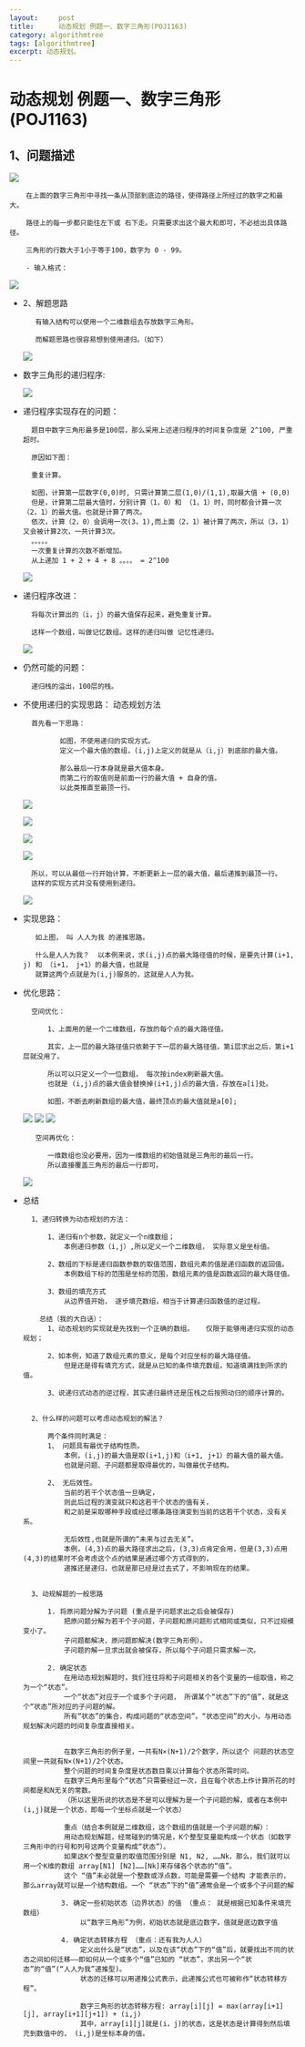 ```yaml
---
layout:     post
title:      动态规划 例题一、数字三角形(POJ1163)
category: algorithmtree
tags: [algorithmtree]
excerpt: 动态规划。
---
```



动态规划 例题一、数字三角形(POJ1163)
=======

1、问题描述
----------

![](https://hunzino1.github.io/assets/images/2019/algorithm/dynamic_programming/1.png)


        在上面的数字三角形中寻找一条从顶部到底边的路径，使得路径上所经过的数字之和最大。
        
        路径上的每一步都只能往左下或 右下走。只需要求出这个最大和即可，不必给出具体路径。
        
        三角形的行数大于1小于等于100，数字为 0 - 99。
        
        - 输入格式：
        
   ![](https://hunzino1.github.io/assets/images/2019/algorithm/dynamic_programming/2.png)
   
   
- 2、解题思路

        
         有输入结构可以使用一个二维数组去存放数字三角形。
         
         而解题思路也很容易想到使用递归。（如下）

   ![](https://hunzino1.github.io/assets/images/2019/algorithm/dynamic_programming/3.png)
   
   
   
    
- 数字三角形的递归程序:



      
   ![](https://hunzino1.github.io/assets/images/2019/algorithm/dynamic_programming/4.png)
   
   
   
   
- 递归程序实现存在的问题：


        题目中数字三角形最多是100层，那么采用上述递归程序的时间复杂度是 2^100, 严重超时。
        
        原因如下图：
        
        重复计算。
        
        如图，计算第一层数字(0,0)时, 只需计算第二层(1,0)/(1,1),取最大值 + (0,0)
        但是，计算第二层最大值时，分别计算（1，0）和 （1，1）时，同时都会计算一次（2，1）的最大值。也就是计算了两次。
        依次，计算（2，0）会调用一次(3，1),而上面（2，1）被计算了两次，所以（3，1）又会被计算2次，一共计算3次。
        。。。。。
        一次重复计算的次数不断增加。
        从上递加 1 + 2 + 4 + 8 。。。。 = 2^100


   ![](https://hunzino1.github.io/assets/images/2019/algorithm/dynamic_programming/5.png)




- 递归程序改进：


        将每次计算出的（i，j）的最大值保存起来，避免重复计算。   

        这样一个数组，叫做记忆数组。这样的递归叫做 记忆性递归。
        
        
        
   ![](https://hunzino1.github.io/assets/images/2019/algorithm/dynamic_programming/6.png)
   
   
   
   
- 仍然可能的问题：


        递归栈的溢出，100层的栈。
        
            
- 不使用递归的实现思路： 动态规划方法


        首先看一下思路：
        
               如图，不使用递归的实现方式。
               定义一个最大值的数组，(i,j)上定义的就是从（i,j）到底部的最大值。
               
               那么最后一行本身就是最大值本身。
               而第二行的取值则是前面一行的最大值 + 自身的值。
               以此类推直至最顶一行。
               
               
   ![](https://hunzino1.github.io/assets/images/2019/algorithm/dynamic_programming/7.png)
   
   
   ![](https://hunzino1.github.io/assets/images/2019/algorithm/dynamic_programming/11.png)
   
   
   ![](https://hunzino1.github.io/assets/images/2019/algorithm/dynamic_programming/14.png)
   
   
   
   ![](https://hunzino1.github.io/assets/images/2019/algorithm/dynamic_programming/15.png)
   
   
               
        所以，可以从最低一行开始计算，不断更新上一层的最大值，最后递推到最顶一行。
        这样的实现方式并没有使用到递归。
        
        
   ![](https://hunzino1.github.io/assets/images/2019/algorithm/dynamic_programming/16.png)
   
   
- 实现思路：


         如上图， 叫 人人为我 的递推思路。
         
         什么是人人为我？  以本例来说，求(i,j)点的最大路径值的时候，是要先计算(i+1, j) 和 （i+1， j+1）的最大值，也就是
         就算这两个点就是为(i,j)服务的，这就是人人为我。
         
         
- 优化思路：

    
        空间优化：
        
            1、上面用的是一个二维数组，存放的每个点的最大路径值。 
            
            其实，上一层的最大路径值只依赖于下一层的最大路径值，第i层求出之后，第i+1层就没用了。
            
            所以可以只定义一个一位数组， 每次按index刷新最大值。
            也就是 (i,j)点的最大值会替换掉(i+1,j)点的最大值，存放在a[i]处。
            
            如图，不断去刷新数组的最大值，最终顶点的最大值就是a[0];
            
   ![](https://hunzino1.github.io/assets/images/2019/algorithm/dynamic_programming/17.png)
   ![](https://hunzino1.github.io/assets/images/2019/algorithm/dynamic_programming/18.png)
   ![](https://hunzino1.github.io/assets/images/2019/algorithm/dynamic_programming/20.png)
   
   
   
   
         空间再优化：
         
            一维数组也没必要用，因为一维数组的初始值就是三角形的最后一行。
            所以直接覆盖三角形的最后一行即可。
            
            
   ![](https://hunzino1.github.io/assets/images/2019/algorithm/dynamic_programming/25.png)


- 总结


        1、递归转换为动态规划的方法：
        
            1、递归有n个参数，就定义一个n维数组；
                本例递归参数（i,j）,所以定义一个二维数组， 实际意义是坐标值。
                
            2、数组的下标是递归函数参数的取值范围，数组元素的值是递归函数的返回值。
                本例数组下标的范围是坐标的范围，数组元素的值是函数返回的最大路径值。
                
            3、数组的填充方式
                从边界值开始， 逐步填充数组，相当于计算递归函数值的逆过程。
                
          总结（我的大白话）：
            1、动态规划的实现就是先找到一个正确的数组。   仅限于能够用递归实现的动态规划；
            
            2、如本例，知道了数组元素的意义，是每个对应坐标的最大路径值。
                但是还是得有填充方式，就是从已知的条件填充数组，知道填满找到所求的值。
                
            3、说递归式动态的逆过程，其实递归最终还是压栈之后按照动归的顺序计算的。
                
                
        2、什么样的问题可以考虑动态规划的解法？
        
            两个条件同时满足：
            1、 问题具有最优子结构性质。             
                本例，(i,j)的最大值是取(i+1,j)和（i+1, j+1）的最大值的最大值。
                也就是问题、子问题都是取得最优的，叫做最优子结构。
                
            2、 无后效性。
                当前的若干个状态值一旦确定，
                则此后过程的演变就只和这若干个状态的值有关，
                和之前是采取哪种手段或经过哪条路径演变到当前的这若干个状态，没有关系。
                
                无后效性,也就是所谓的“未来与过去无关”。
                本例，(4,3)点的最大路径求出之后，(3,3)点肯定会用，但是(3,3)点用(4,3)的结果时不会考虑这个点的结果是通过哪个方式得到的，
                递推还是递归，也就是那已经是过去式了，不影响现在的结果。
                
                
        3、动规解题的一般思路
        
            1. 将原问题分解为子问题 (重点是子问题求出之后会被保存)
                把原问题分解为若干个子问题，子问题和原问题形式相同或类似，只不过规模变小了。
                子问题都解决，原问题即解决(数字三角形例）。 
                子问题的解一旦求出就会被保存，所以每个子问题只需求解一次。
            
            2. 确定状态 
                在用动态规划解题时，我们往往将和子问题相关的各个变量的一组取值，称之为一个“状态”。
                一个“状态”对应于一个或多个子问题， 所谓某个“状态”下的“值”，就是这个“状态”所对应的子问题的解。
                所有“状态”的集合，构成问题的“状态空间”。“状态空间”的大小，与用动态规划解决问题的时间复杂度直接相关。 
                
                
                在数字三角形的例子里，一共有N×(N+1)/2个数字，所以这个 问题的状态空间里一共就有N×(N+1)/2个状态。 
                整个问题的时间复杂度是状态数目乘以计算每个状态所需时间。 
                在数字三角形里每个“状态”只需要经过一次，且在每个状态上作计算所花的时间都是和N无关的常数。 
                （所以这里所说的状态是不是可以理解为是一个子问题的解，或者在本例中(i,j)就是一个状态，即每一个坐标点就是一个状态）
                
                重点（结合本例就是二维数组，这个数组的值就是一个子问题的解）：
                用动态规划解题，经常碰到的情况是，K个整型变量能构成一个状态（如数字三角形中的行号和列号这两个变量构成“状态”）。
                如果这K个整型变量的取值范围分别是 N1, N2, ……Nk，那么，我们就可以用一个K维的数组 array[N1] [N2]……[Nk]来存储各个状态的“值”。
                这个 “值”未必就是一个整数或浮点数，可能是需要一个结构 才能表示的，那么array就可以是一个结构数组。一个 “状态”下的“值”通常会是一个或多个子问题的解
            
            　　3. 确定一些初始状态（边界状态）的值 （重点： 就是根据已知条件来填充数组）
                    以“数字三角形”为例，初始状态就是底边数字，值就是底边数字值
            
            　　4. 确定状态转移方程 （重点：还有我为人人）
                    定义出什么是“状态”，以及在该“状态”下的“值”后，就要找出不同的状态之间如何迁移――即如何从一个或多个“值”已知的 “状态”，求出另一个“状态”的“值”(“人人为我”递推型)。
                    状态的迁移可以用递推公式表示，此递推公式也可被称作“状态转移方程”。 
                    
                    数字三角形的状态转移方程: array[i][j] = max(array[i+1][j], array[i+1][j+1]) + (i,j)
                    其中，array[i][j]就是(i，j)的状态，这是状态是计算得到然后填充到数值中的， (i,j)是坐标本身的值。   
                 
